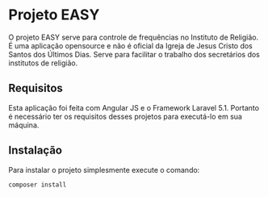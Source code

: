 Projeto EASY
=================
O projeto EASY serve para controle de frequências no Instituto de Religião. É
uma aplicação opensource e não é oficial da Igreja de Jesus Cristo dos Santos
dos Últimos Dias. Serve para facilitar o trabalho dos secretários dos institutos
de religião.

Requisitos
----------
Esta aplicação foi feita com Angular JS e o Framework Laravel 5.1. Portanto é
necessário ter os requisitos desses projetos para executá-lo em sua máquina.

Instalação
----------
Para instalar o projeto simplesmente execute o comando:
```
composer install
```